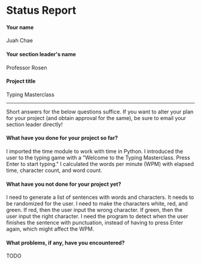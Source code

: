 # Status Report

#### Your name

Juah Chae

#### Your section leader's name

Professor Rosen

#### Project title

Typing Masterclass

***

Short answers for the below questions suffice. If you want to alter your plan for your project (and obtain approval for the same), be sure to email your section leader directly!

#### What have you done for your project so far?

I imported the time module to work with time in Python. I introduced the user to the typing game with a "Welcome to the Typing Masterclass. Press Enter to start typing." I calculated the words per minute (WPM) with elapsed time, character count, and word count.

#### What have you not done for your project yet?

I need to generate a list of sentences with words and characters. It needs to be randomized for the user. I need to make the characters white, red, and green. If red, then the user input the wrong character. If green, then the user input the right character. 
I need the program to detect when the user finishes the sentence with punctuation, instead of having to press Enter again, which might affect the WPM. 

#### What problems, if any, have you encountered?

TODO
